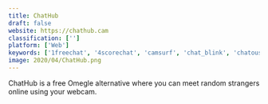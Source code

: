 ```yaml
---
title: ChatHub
draft: false 
website: https://chathub.cam
classification: ['']
platform: ['Web']
keywords: ['1freechat', '4scorechat', 'camsurf', 'chat_blink', 'chatous', 'chatrandom', 'chatroulette', 'faceflow', 'facechat', 'how_to_chat_online', 'liveeds', 'meetme', 'meowchat', 'nickego', 'omegle', 'promegle', 'rolechat', 'shamchat', 'wechat', 'pikii', 'tea_orbit']
image: 2020/04/ChatHub.png
---
```

ChatHub is a free Omegle alternative where you can meet random strangers online using your webcam.